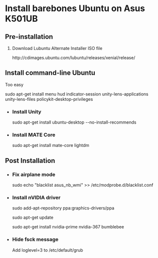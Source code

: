 <h1>Install barebones Ubuntu on Asus K501UB</h1>
<h2>Pre-installation</h2>
<ol>
<li>Download Lubuntu Alternate Installer ISO file</li>
<p>http://cdimages.ubuntu.com/lubuntu/releases/xenial/release/</p>
</ol>
<h2>Install command-line Ubuntu</h2>
<p>Too easy</p>
<p>sudo apt-get install menu hud indicator-session unity-lens-applications unity-lens-files policykit-desktop-privileges</p>
<ul><h3><li>Install Unity</li></h3>
<p>sudo apt-get install ubuntu-desktop --no-install-recommends</p>
<h3><li>Install MATE Core</li></h3>
<p>sudo apt-get install mate-core lightdm</p></ul>
<h2>Post Installation</h2>
<ul>
<h3><li>Fix airplane mode</li></h3>
<p>sudo echo "blacklist asus_nb_wmi" >> /etc/modprobe.d/blacklist.conf</p>

<h3><li>Install nVIDIA driver</li></h3>
<p>sudo add-apt-repository ppa:graphics-drivers/ppa</p>
<p>sudo apt-get update</p>
<p>sudo apt-get install nvidia-prime nvidia-367 bumblebee</p>

<h3><li>Hide fsck message</li></h3>
<p>Add loglevel=3 to /etc/default/grub</p></ul>
